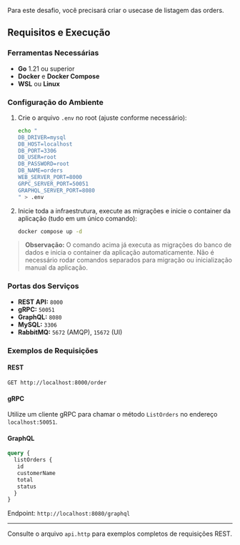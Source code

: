 Para este desafio, você precisará criar o usecase de listagem das orders.
## Requisitos e Execução

### Ferramentas Necessárias

- **Go** 1.21 ou superior
- **Docker** e **Docker Compose**
- **WSL** ou **Linux**

### Configuração do Ambiente

1. Crie o arquivo `.env` no root (ajuste conforme necessário):

   ```bash
   echo "
   DB_DRIVER=mysql
   DB_HOST=localhost
   DB_PORT=3306
   DB_USER=root
   DB_PASSWORD=root
   DB_NAME=orders
   WEB_SERVER_PORT=8000
   GRPC_SERVER_PORT=50051
   GRAPHQL_SERVER_PORT=8080
   " > .env
   ```

2. Inicie toda a infraestrutura, execute as migrações e inicie o container da aplicação (tudo em um único comando):

   ```bash
   docker compose up -d
   ```

> **Observação:** O comando acima já executa as migrações do banco de dados e inicia o container da aplicação automaticamente. Não é necessário rodar comandos separados para migração ou inicialização manual da aplicação.


### Portas dos Serviços

- **REST API:** `8000`
- **gRPC:** `50051`
- **GraphQL:** `8080`
- **MySQL:** `3306`
- **RabbitMQ:** `5672` (AMQP), `15672` (UI)

### Exemplos de Requisições

#### REST

```http
GET http://localhost:8000/order
```

#### gRPC

Utilize um cliente gRPC para chamar o método `ListOrders` no endereço `localhost:50051`.

#### GraphQL

```graphql
query {
  listOrders {
   id
   customerName
   total
   status
  }
}
```
Endpoint: `http://localhost:8080/graphql`

---

Consulte o arquivo `api.http` para exemplos completos de requisições REST.